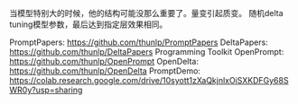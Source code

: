 当模型特别大的时候，他的结构可能没那么重要了。量变引起质变。
随机delta tuning模型参数，最后达到指定层效果相同。

PromptPapers: https://github.com/thunlp/PromptPapers
DeltaPapers: https://github.com/thunlp/DeltaPapers
Programming Toolkit
OpenPrompt: https://github.com/thunlp/OpenPrompt
OpenDelta: https://github.com/thunlp/OpenDelta
PromptDemo: https://colab.research.google.com/drive/10syott1zXaQkjnlxOiSXKDFGy68SWR0y?usp=sharing








